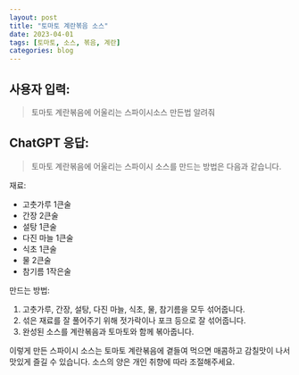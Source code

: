 ```yaml
---
layout: post
title: "토마토 계란볶음 소스"
date: 2023-04-01
tags: [토마토, 소스, 볶음, 계란]
categories: blog
---
```


## 사용자 입력:
> 토마토 계란볶음에 어울리는 스파이시소스 만든법 알려줘

## ChatGPT 응답:
> 토마토 계란볶음에 어울리는 스파이시 소스를 만드는 방법은 다음과 같습니다.

재료:
- 고춧가루 1큰술
- 간장 2큰술
- 설탕 1큰술
- 다진 마늘 1큰술
- 식초 1큰술
- 물 2큰술
- 참기름 1작은술

만드는 방법:
1. 고춧가루, 간장, 설탕, 다진 마늘, 식초, 물, 참기름을 모두 섞어줍니다.
2. 섞은 재료를 잘 풀어주기 위해 젓가락이나 포크 등으로 잘 섞어줍니다.
3. 완성된 소스를 계란볶음과 토마토와 함께 볶아줍니다.

이렇게 만든 스파이시 소스는 토마토 계란볶음에 곁들여 먹으면 매콤하고 감칠맛이 나서 맛있게 즐길 수 있습니다. 소스의 양은 개인 취향에 따라 조절해주세요.

